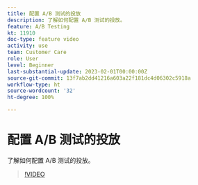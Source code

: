 ```yaml
---
title: 配置 A/B 测试的投放
description: 了解如何配置 A/B 测试的投放。
feature: A/B Testing
kt: 11910
doc-type: feature video
activity: use
team: Customer Care
role: User
level: Beginner
last-substantial-update: 2023-02-01T00:00:00Z
source-git-commit: 13f7ab2dd41216a603a22f181dc4d06302c5918a
workflow-type: ht
source-wordcount: '32'
ht-degree: 100%

---
```



# 配置 A/B 测试的投放

了解如何配置 A/B 测试的投放。

>[!VIDEO](https://video.tv.adobe.com/v/3415929?quality=12&learn=on)
